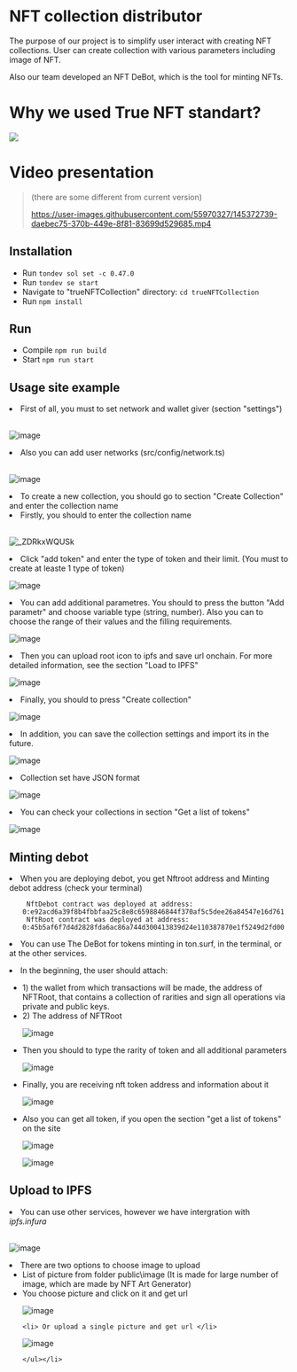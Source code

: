 
# NFT collection distributor
The purpose of our project is to simplify user interact with creating NFT collections. User can create collection with various parameters including image of NFT. 

Also our team developed an NFT DeBot, which is the tool for minting NFTs.


# Why we used True NFT standart?

![](header.png)

# Video presentation  
> (there are some different from current version)
> 
> https://user-images.githubusercontent.com/55970327/145372739-daebec75-370b-449e-8f81-83699d529685.mp4

## Installation

<ul dir="auto">
<li>Run <code>tondev sol set -c 0.47.0</code></li>
<li>Run <code>tondev se start</code></li>
<li>Navigate to "trueNFTCollection" directory: <code>cd trueNFTCollection</code></li>
<li>Run <code>npm install</code></li>
</ul>

## Run

<ul dir="auto">
<li>Compile <code>npm run build</code></li>
<li>Start <code>npm run start</code></li>
</ul>

## Usage site example
<li> First of all, you must to set network and wallet giver (section "settings") </li> <BR>
 
 ![image](https://user-images.githubusercontent.com/55970327/146725164-8847ddce-2ca4-4f13-b3a1-0f7c52412db8.png)

<li> Also you can add user networks (src/config/network.ts) </li> <BR>
 
 ![image](https://user-images.githubusercontent.com/55970327/146725391-9c21ca37-6691-484d-9015-e47884395c85.png)

 
<li> To create a new collection, you should go to section "Create Collection" and enter the collection name</li>
<li> Firstly, you should to enter the collection name </li> <BR>
 
![_ZDRkxWQUSk](https://user-images.githubusercontent.com/55970327/146720830-5f354f68-5709-43a2-b1b2-24edd6550b8d.jpg)
 
<li>Click "add token" and enter the type of token and their limit. (You must to create at leaste 1 type of token) </li> 
 
![image](https://user-images.githubusercontent.com/55970327/146721047-04b40f4b-2ad0-4bae-8b21-ab23eda50a60.png)
 
 <li>You can add additional parametres. You should to press the button "Add parametr" and choose variable type (string, number). Also you can to choose the range of their values and the filling requirements.   </li> 
 
![image](https://user-images.githubusercontent.com/55970327/146723175-a40114b5-ed5d-440e-ba80-8a872828004f.png)
 
 <li> Then you can upload root icon to ipfs and save url onchain. For more detailed information, see the section "Load to IPFS" </li>
 
![image](https://user-images.githubusercontent.com/55970327/146723807-37498ea8-2eb0-4506-9511-d523fcaf7ff0.png)

 
  <li> Finally, you should to press "Create collection" </li>  
 
 ![image](https://user-images.githubusercontent.com/55970327/146723996-cb023065-a7d3-4f4f-b133-cab7389b6e37.png)
 
   <li> In addition, you can save the collection settings and import its in the future. </li>  
 
 ![image](https://user-images.githubusercontent.com/55970327/146724096-b1a49c0d-e21f-422c-ae34-8da35ec1ef41.png)

<li>  Сollection set have JSON format  </li>  
 
![image](https://user-images.githubusercontent.com/55970327/146746141-c2c4da9e-2651-4dff-a1e2-4f8675ae8f3b.png)

 <li>  You can check your collections in section "Get a list of tokens" </li>  

![image](https://user-images.githubusercontent.com/55970327/146744353-ee80e54f-0f73-4a69-88f6-9d07cff1b553.png)
 
 ## Minting debot
 
  <li> When you are deploying debot, you get Nftroot address and Minting debot address (check your terminal)  </li>

<ul dir="auto">
<code> NftDebot contract was deployed at address: 0:e92acd6a39f8b4fbbfaa25c8e8c6598846844f370af5c5dee26a84547e16d761</code> <BR>
<code> NftRoot contract was deployed at address: 0:45b5af6f7d4d2828fda6ac86a744d300413839d24e110387870e1f5249d2fd00</code>
</ul>
 
 <li> You can use The DeBot for tokens minting in ton.surf, in the terminal, or at the other services.  </li>
 
 <p> <li> In the beginning, the user should attach:   </p>
 <ul>
<li> 1) the wallet from which transactions will be made, the address of NFTRoot, that contains a collection of rarities and sign all operations via private and public keys.  </li> 
<li> 2) The address of NFTRoot  </li> 
  
 ![image](https://user-images.githubusercontent.com/55970327/146750484-f869cef7-0ee5-4ae5-ab01-5568b03dc651.png)
 
  <p> <li> Then you should to type the rarity of token and all additional parameters  </p>
  
![image](https://user-images.githubusercontent.com/55970327/146753180-b12697d7-d9b1-4771-a41e-22db50545c99.png)
  <p> <li> Finally, you are receiving nft token address and information about it </p>
  
  ![image](https://user-images.githubusercontent.com/55970327/146753952-7e6dfaf4-7631-4baa-a2fe-a33a3f9a58fd.png)
  
   <p> <li> Also you can get all token, if you open the section "get a list of tokens" on the site </p>
  
  ![image](https://user-images.githubusercontent.com/55970327/146754584-1537a4d9-0894-4115-a331-dbce14efd015.png)

![image](https://user-images.githubusercontent.com/55970327/146754699-8f9d90f4-f089-4446-a2d1-04f5ac2e043f.png)

 </ul></li>
 
 ## Upload to IPFS
 
  <li> You can use other services, however we have intergration with <i> ipfs.infura </i>  </li> <BR>
 
 ![image](https://user-images.githubusercontent.com/55970327/146755436-0429c0f5-d3ea-4b11-9783-295c4e2fe8e9.png)

 <li> There are two options to choose image to upload </i>  
  <ul>
    <li> List of picture from folder public\image (It is made for large number of image, which are made by NFT Art Generator) </li> 
    <li> You choose picture and click on it and get url </li> 
  
   ![image](https://user-images.githubusercontent.com/55970327/146762018-af05ad79-801e-4279-ad44-5b7917ed391e.png)
   
    <li> Or upload a single picture and get url </li> 
   
   ![image](https://user-images.githubusercontent.com/55970327/146762388-41a0fb46-2118-4138-9670-e0fbccf9e696.png)


    </ul></li> 

